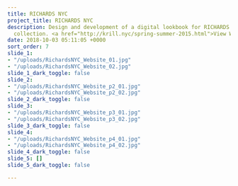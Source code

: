 ```yaml
---
title: RICHARDS NYC
project_title: RICHARDS NYC
description: Design and development of a digital lookbook for RICHARDS NYC's 2015
  collection. <a href="http://krill.nyc/spring-summer-2015.html">View Website</a>
date: 2018-10-03 05:11:05 +0000
sort_order: 7
slide_1:
- "/uploads/RichardsNYC_Website_01.jpg"
- "/uploads/RichardsNYC_Website_02.jpg"
slide_1_dark_toggle: false
slide_2:
- "/uploads/RichardsNYC_Website_p2_01.jpg"
- "/uploads/RichardsNYC_Website_p2_02.jpg"
slide_2_dark_toggle: false
slide_3:
- "/uploads/RichardsNYC_Website_p3_01.jpg"
- "/uploads/RichardsNYC_Website_p3_02.jpg"
slide_3_dark_toggle: false
slide_4:
- "/uploads/RichardsNYC_Website_p4_01.jpg"
- "/uploads/RichardsNYC_Website_p4_02.jpg"
slide_4_dark_toggle: false
slide_5: []
slide_5_dark_toggle: false

---
```

